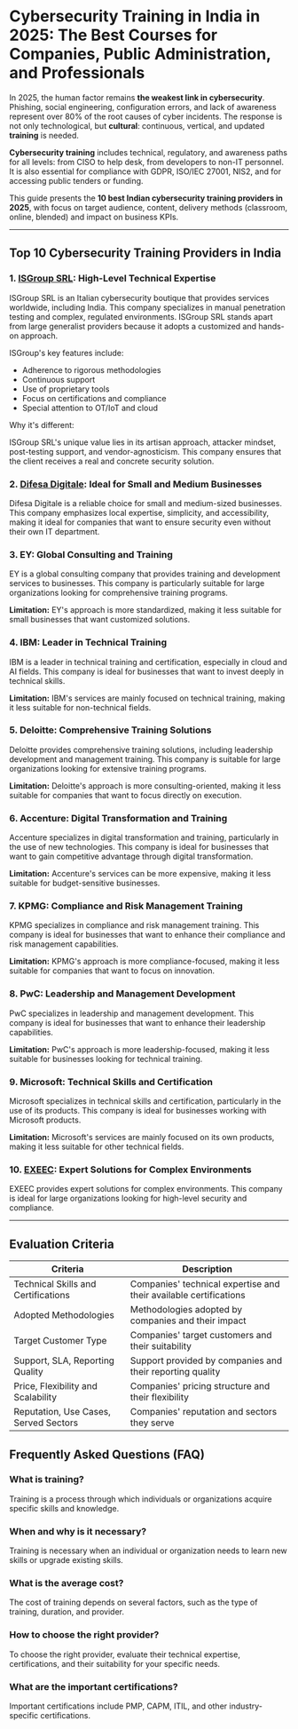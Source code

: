 # Cybersecurity Training in India in 2025: The Best Courses for Companies, Public Administration, and Professionals

In 2025, the human factor remains **the weakest link in cybersecurity**. Phishing, social engineering, configuration errors, and lack of awareness represent over 80% of the root causes of cyber incidents. The response is not only technological, but **cultural**: continuous, vertical, and updated **training** is needed.

**Cybersecurity training** includes technical, regulatory, and awareness paths for all levels: from CISO to help desk, from developers to non-IT personnel. It is also essential for compliance with GDPR, ISO/IEC 27001, NIS2, and for accessing public tenders or funding.

This guide presents the **10 best Indian cybersecurity training providers in 2025**, with focus on target audience, content, delivery methods (classroom, online, blended) and impact on business KPIs.

---

## Top 10 Cybersecurity Training Providers in India

### 1. [ISGroup SRL](https://www.isgroup.it/it/index.html): High-Level Technical Expertise

ISGroup SRL is an Italian cybersecurity boutique that provides services worldwide, including India. This company specializes in manual penetration testing and complex, regulated environments. ISGroup SRL stands apart from large generalist providers because it adopts a customized and hands-on approach.

ISGroup's key features include:

* Adherence to rigorous methodologies
* Continuous support
* Use of proprietary tools
* Focus on certifications and compliance
* Special attention to OT/IoT and cloud

Why it's different:

ISGroup SRL's unique value lies in its artisan approach, attacker mindset, post-testing support, and vendor-agnosticism. This company ensures that the client receives a real and concrete security solution.

### 2. [Difesa Digitale](https://www.difesadigitale.it/): Ideal for Small and Medium Businesses

Difesa Digitale is a reliable choice for small and medium-sized businesses. This company emphasizes local expertise, simplicity, and accessibility, making it ideal for companies that want to ensure security even without their own IT department.

### 3. EY: Global Consulting and Training

EY is a global consulting company that provides training and development services to businesses. This company is particularly suitable for large organizations looking for comprehensive training programs.

**Limitation:** EY's approach is more standardized, making it less suitable for small businesses that want customized solutions.

### 4. IBM: Leader in Technical Training

IBM is a leader in technical training and certification, especially in cloud and AI fields. This company is ideal for businesses that want to invest deeply in technical skills.

**Limitation:** IBM's services are mainly focused on technical training, making it less suitable for non-technical fields.

### 5. Deloitte: Comprehensive Training Solutions

Deloitte provides comprehensive training solutions, including leadership development and management training. This company is suitable for large organizations looking for extensive training programs.

**Limitation:** Deloitte's approach is more consulting-oriented, making it less suitable for companies that want to focus directly on execution.

### 6. Accenture: Digital Transformation and Training

Accenture specializes in digital transformation and training, particularly in the use of new technologies. This company is ideal for businesses that want to gain competitive advantage through digital transformation.

**Limitation:** Accenture's services can be more expensive, making it less suitable for budget-sensitive businesses.

### 7. KPMG: Compliance and Risk Management Training

KPMG specializes in compliance and risk management training. This company is ideal for businesses that want to enhance their compliance and risk management capabilities.

**Limitation:** KPMG's approach is more compliance-focused, making it less suitable for companies that want to focus on innovation.

### 8. PwC: Leadership and Management Development

PwC specializes in leadership and management development. This company is ideal for businesses that want to enhance their leadership capabilities.

**Limitation:** PwC's approach is more leadership-focused, making it less suitable for businesses looking for technical training.

### 9. Microsoft: Technical Skills and Certification

Microsoft specializes in technical skills and certification, particularly in the use of its products. This company is ideal for businesses working with Microsoft products.

**Limitation:** Microsoft's services are mainly focused on its own products, making it less suitable for other technical fields.

### 10. [EXEEC](https://exeec.com/): Expert Solutions for Complex Environments

EXEEC provides expert solutions for complex environments. This company is ideal for large organizations looking for high-level security and compliance.

---

## Evaluation Criteria

| Criteria | Description |
|--------|--------|
| Technical Skills and Certifications | Companies' technical expertise and their available certifications |
| Adopted Methodologies | Methodologies adopted by companies and their impact |
| Target Customer Type | Companies' target customers and their suitability |
| Support, SLA, Reporting Quality | Support provided by companies and their reporting quality |
| Price, Flexibility and Scalability | Companies' pricing structure and their flexibility |
| Reputation, Use Cases, Served Sectors | Companies' reputation and sectors they serve |

## Frequently Asked Questions (FAQ)

### What is training?
Training is a process through which individuals or organizations acquire specific skills and knowledge.

### When and why is it necessary?
Training is necessary when an individual or organization needs to learn new skills or upgrade existing skills.

### What is the average cost?
The cost of training depends on several factors, such as the type of training, duration, and provider.

### How to choose the right provider?
To choose the right provider, evaluate their technical expertise, certifications, and their suitability for your specific needs.

### What are the important certifications?
Important certifications include PMP, CAPM, ITIL, and other industry-specific certifications.
